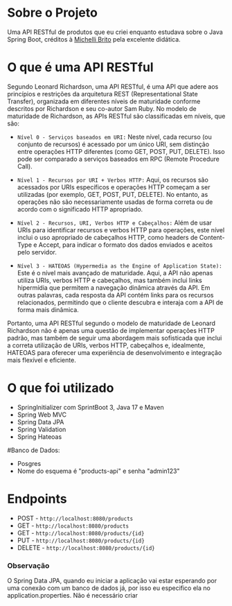 # Sobre o Projeto
Uma API RESTful de produtos que eu criei enquanto estudava sobre o Java Spring Boot, créditos à [Michelli Brito](https://www.youtube.com/watch?v=wlYvA2b1BWI) pela excelente didática.

# O que é uma API RESTful
Segundo Leonard Richardson, uma API RESTful, é uma API que adere aos princípios e restrições da arquitetura REST (Representational State Transfer), organizada em diferentes níveis de maturidade conforme descritos por Richardson e seu co-autor Sam Ruby.
No modelo de maturidade de Richardson, as APIs RESTful são classificadas em níveis, que são:
* ```Nível 0 - Serviços baseados em URI:``` Neste nível, cada recurso (ou conjunto de recursos) é acessado por um único URI, sem distinção entre operações HTTP diferentes (como GET, POST, PUT, DELETE). Isso pode ser comparado a serviços baseados em RPC (Remote Procedure Call).

* ```Nível 1 - Recursos por URI + Verbos HTTP:``` Aqui, os recursos são acessados por URIs específicos e operações HTTP começam a ser utilizadas (por exemplo, GET, POST, PUT, DELETE). No entanto, as operações não são necessariamente usadas de forma correta ou de acordo com o significado HTTP apropriado.

* ```Nível 2 - Recursos, URI, Verbos HTTP e Cabeçalhos:``` Além de usar URIs para identificar recursos e verbos HTTP para operações, este nível inclui o uso apropriado de cabeçalhos HTTP, como headers de Content-Type e Accept, para indicar o formato dos dados enviados e aceitos pelo servidor.

* ```Nível 3 - HATEOAS (Hypermedia as the Engine of Application State):``` Este é o nível mais avançado de maturidade. Aqui, a API não apenas utiliza URIs, verbos HTTP e cabeçalhos, mas também inclui links hipermídia que permitem a navegação dinâmica através da API. Em outras palavras, cada resposta da API contém links para os recursos relacionados, permitindo que o cliente descubra e interaja com a API de forma mais dinâmica.

Portanto, uma API RESTful segundo o modelo de maturidade de Leonard Richardson não é apenas uma questão de implementar operações HTTP padrão, mas também de seguir uma abordagem mais sofisticada que inclui a correta utilização de URIs, verbos HTTP, cabeçalhos e, idealmente, HATEOAS para oferecer uma experiência de desenvolvimento e integração mais flexível e eficiente.

# O que foi utilizado
* SpringInitializer com SprintBoot 3, Java 17 e Maven
* Spring Web MVC
* Spring Data JPA
* Spring Validation
* Spring Hateoas

#Banco de Dados:
* Posgres
* Nome do esquema é "products-api" e senha "admin123"

# Endpoints
* POST   - ```http://localhost:8080/products```
* GET    - ```http://localhost:8080/products```
* GET    - ```http://localhost:8080/products/{id}```
* PUT    - ```http://localhost:8080/products/{id}```
* DELETE - ```http://localhost:8080/products/{id}```

### Observação
O Spring Data JPA, quando eu iniciar a aplicação vai estar esperando por uma conexão com um banco de dados já, por isso eu especifico ela no application.properties. Não é necessário criar    